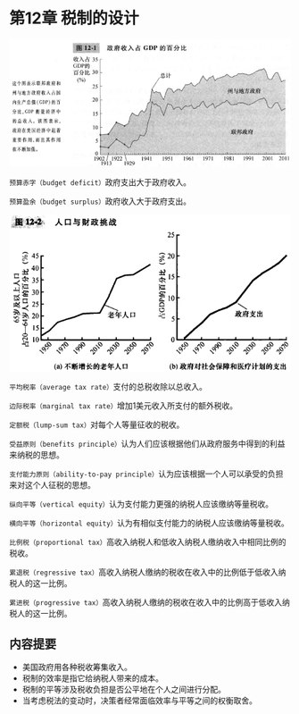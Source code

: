 # 第12章 税制的设计



![12_1](res/12_1.png)

`预算赤字（budget deficit）`政府支出大于政府收入。

`预算盈余（budget surplus）`政府收入大于政府支出。

![12_2](res/12_2.png)

`平均税率（average tax rate）`支付的总税收除以总收入。

`边际税率（marginal tax rate）`增加1美元收入所支付的额外税收。

`定额税（lump-sum tax）`对每个人等量征收的税收。

`受益原则（benefits principle）`认为人们应该根据他们从政府服务中得到的利益来纳税的思想。

`支付能力原则（ability-to-pay principle）`认为应该根据一个人可以承受的负担来对这个人征税的思想。

`纵向平等（vertical equity）`认为支付能力更强的纳税人应该缴纳等量税收。

`横向平等（horizontal equity）`认为有相似支付能力的纳税人应该缴纳等量税收。

`比例税（proportional tax）`高收入纳税人和低收入纳税人缴纳收入中相同比例的税收。

`累退税（regressive tax）`高收入纳税人缴纳的税收在收入中的比例低于低收入纳税人的这一比例。

`累进税（progressive tax）`高收入纳税人缴纳的税收在收入中的比例高于低收入纳税人的这一比例。



## 内容提要

- 美国政府用各种税收筹集收入。
- 税制的效率是指它给纳税人带来的成本。
- 税制的平等涉及税收负担是否公平地在个人之间进行分配。
- 当考虑税法的变动时，决策者经常面临效率与平等之间的权衡取舍。



